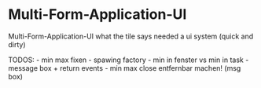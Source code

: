 # Multi-Form-Application-UI
Multi-Form-Application-UI what the tile says needed a ui system (quick and dirty)


TODOS:
	- min max fixen
	- spawing factory
	- min in fenster vs min in task
	- message box + return events
	- min max close entfernbar machen! (msg box)
